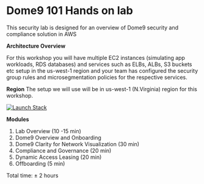 
# Dome9 101 Hands on lab
This security lab is designed for an overview of Dome9 security and compliance solution in AWS

<b>Architecture Overview</b>

For this workshop you will have multiple EC2 instances (simulating app workloads, RDS databases) and services such as ELBs, ALBs, S3 buckets etc setup in the us-west-1 region and your team has configured the security group rules and microsegmentation policies for the respective services.


<b>Region</b>
The setup we will use will be in us-west-1 (N.Virginia) region for this workshop.


[![Launch Stack](https://cdn.rawgit.com/buildkite/cloudformation-launch-stack-button-svg/master/launch-stack.svg)](
https://console.aws.amazon.com/cloudformation/home?region=us-east-1#/stacks/new?stackName=D9-Lab&templateURL=https://s3.amazonaws.com/cf-templates-1mqgad319u6vu-us-east-1/D9-Lab-CFT-Aug-2018.json)




<b>Modules</b>
1. Lab Overview (10 -15 min)
2. Dome9 Overview and Onboarding
3. Dome9 Clarity for Network Visualization (30 min)
4. Compliance and Governance (20 min)
5. Dynamic Access Leasing (20 min)
6. Offboarding (5 min)

Total time: ± 2 hours
